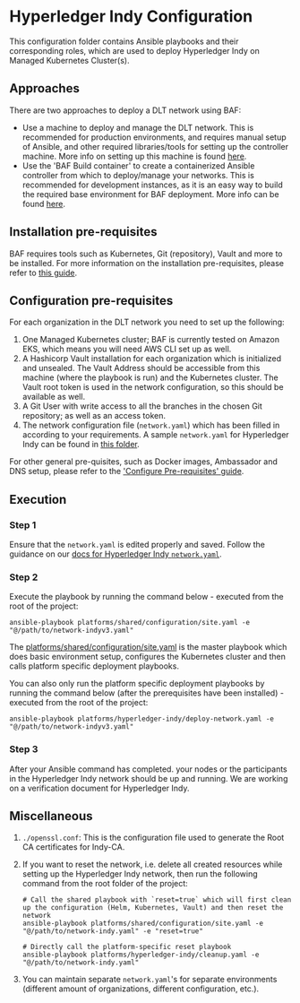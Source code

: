 [//]: # (##############################################################################################)
[//]: # (Copyright Accenture. All Rights Reserved.)
[//]: # (SPDX-License-Identifier: Apache-2.0)
[//]: # (##############################################################################################)

# Hyperledger Indy Configuration
This configuration folder contains Ansible playbooks and their corresponding roles, which are used to deploy Hyperledger Indy on Managed Kubernetes Cluster(s).


## Approaches
There are two approaches to deploy a DLT network using BAF: 
- Use a machine to deploy and manage the DLT network. This is recommended for production environments, and requires manual setup of Ansible, and other required libraries/tools for setting up the controller machine. More info on setting up this machine is found [here](https://blockchain-automation-framework.readthedocs.io/en/latest/operations/configure_prerequisites.html#ansible-inventory-file).
- Use the 'BAF Build container' to create a containerized Ansible controller from which to deploy/manage your networks. This is recommended for development instances, as it is an easy way to build the required base environment for BAF deployment. More info can be found [here](https://blockchain-automation-framework.readthedocs.io/en/latest/developer/docker-build.html).

## Installation pre-requisites
BAF requires tools such as Kubernetes, Git (repository), Vault and more to be installed.
For more information on the installation pre-requisites, please refer to [this guide](https://blockchain-automation-framework.readthedocs.io/en/latest/prerequisites.html).

## Configuration pre-requisites
For each organization in the DLT network you need to set up the following:
1. One Managed Kubernetes cluster; BAF is currently tested on Amazon EKS, which means you will need AWS CLI set up as well.
2. A Hashicorp Vault installation for each organization which is initialized and unsealed. The Vault Address should be accessible from this machine (where the playbook is run) and the Kubernetes cluster. The Vault root token is used in the network configuration, so this should be available as well.
3. A Git User with write access to all the branches in the chosen Git repository; as well as an access token.
4. The network configuration file (`network.yaml`) which has been filled in according to your requirements. A sample `network.yaml` for Hyperledger Indy can be found in [this folder](./samples/).

For other general pre-quisites, such as Docker images, Ambassador and DNS setup, please refer to the ['Configure Pre-requisites' guide](https://blockchain-automation-framework.readthedocs.io/en/latest/operations/configure_prerequisites.html).

## Execution 
### Step 1
Ensure that the `network.yaml` is edited properly and saved. Follow the guidance on our [docs for Hyperledger Indy `network.yaml`](https://blockchain-automation-framework.readthedocs.io/en/latest/operations/indy_networkyaml.html).

### Step 2
Execute the playbook by running the command below - executed from the root of the project:
```
ansible-playbook platforms/shared/configuration/site.yaml -e "@/path/to/network-indyv3.yaml"
```
The [platforms/shared/configuration/site.yaml](../../shared/configuration/site.yaml) is the master playbook which does basic environment setup, configures the Kubernetes cluster and then calls platform specific deployment playbooks.

You can also only run the platform specific deployment playbooks by running the command below (after the prerequisites have been installed) - executed from the root of the project:
```
ansible-playbook platforms/hyperledger-indy/deploy-network.yaml -e "@/path/to/network-indyv3.yaml"
```

### Step 3
After your Ansible command has completed. your nodes or the participants in the Hyperledger Indy network should be up and running. We are working on a verification document for Hyperledger Indy.

## Miscellaneous

1. `./openssl.conf`: This is the configuration file used to generate the Root CA certificates for Indy-CA.

2. If you want to reset the network, i.e. delete all created resources while setting up the Hyperledger Indy network, then run the following command from the root folder of the project:
    ```
    # Call the shared playbook with `reset=true` which will first clean up the configuration (Helm, Kubernetes, Vault) and then reset the network
    ansible-playbook platforms/shared/configuration/site.yaml -e "@/path/to/network-indy.yaml" -e "reset=true"  
    ```
    ```
    # Directly call the platform-specific reset playbook
    ansible-playbook platforms/hyperledger-indy/cleanup.yaml -e "@/path/to/network-indy.yaml" 
    ```
3. You can maintain separate `network.yaml`'s for separate environments (different amount of organizations, different configuration, etc.).

